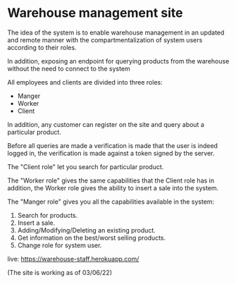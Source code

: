 <h1>Warehouse management site</h1>
<p>The idea of the system is to enable warehouse management in an updated 
and remote manner with the compartmentalization of system users according to 
their roles.</p>
<p>In addition, exposing an endpoint for querying products from the warehouse without the need to connect to the system</p>
<p>
All employees and clients are divided into three roles:
</p>
<ul><li>Manger</li><li>Worker</li><li>Client</li></ul>
<p>In addition, any customer can register on the site and query about a 
particular product.</p>
<p>Before all queries are made a verification is made that the user is indeed 
logged in, the verification is made against a token signed by the server.
</p>

<p>The "Client role" let you search for particular product.</p>
<p>The "Worker role" gives the same capabilities that the Client role 
has in addition, the Worker role gives the ability to insert a sale into the 
system.
</p>
<p>The "Manger role" gives you all the capabilities available in the system:</p>
<ol><li>Search for products.</li><li>Insert a 
sale.</li><li>Adding/Modifying/Deleting an 
existing product.</li><li>Get information on the best/worst selling products.
</li><li>Change role for system user.
</li></ol>

live: https://warehouse-staff.herokuapp.com/
<p>(The site is working as of 03/06/22)</p>
